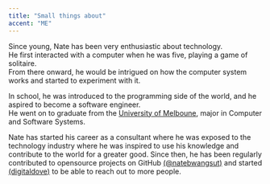 ```yaml
---
title: "Small things about"
accent: "ME"
---
```


Since young, Nate has been very enthusiastic about technology.  
He first interacted with a computer when he was five, playing a game of solitaire.  
From there onward, he would be intrigued on how the computer system works and started to experiment with it.

In school, he was introduced to the programming side of the world, and he aspired to become a software engineer.  
He went on to graduate from the [University of Melboune](http://www.unimelb.edu.au/), major in Computer and Software Systems.

Nate has started his career as a consultant where he was exposed to the technology industry where he was inspired to use his knowledge and contribute to the world for a greater good.
Since then, he has been regularly contributed to opensource projects on GitHub [(@natebwangsut)](https://github.com/natebwangsut) and started [(digitaldove)](https://github.com/digitaldove) to be able to reach out to more people.
